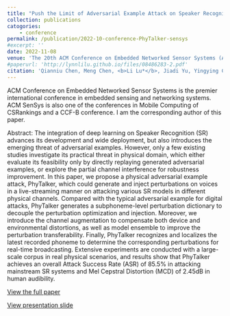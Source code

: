 ```yaml
---
title: "Push the Limit of Adversarial Example Attack on Speaker Recognition in Physical Domain"
collection: publications
catogories: 
    - conference
permalink: /publication/2022-10-conference-PhyTalker-sensys
#excerpt: ''
date: 2022-11-08
venue: 'The 20th ACM Conference on Embedded Networked Sensor Systems (ACM SenSys 2022)'
#paperurl: 'http://lynnlilu.github.io/files/08486283-2.pdf'
citation: 'Qianniu Chen, Meng Chen, <b>Li Lu*</b>, Jiadi Yu, Yingying Chen, Zhibo Wang, Zhongjie Ba, Feng Lin, Kui Ren. &quot;Push the Limit of Adversarial Example Attack on Speaker Recognition in Physical Domain.&quot; <i>Proceedings of ACM Conference on Embedded Networked Sensor Systems (ACM SenSys)</i>. Boston, MA, USA. pp. 710-724. 2022. doi: 10.1145/3560905.3568518.'
---
```


ACM Conference on Embedded Networked Sensor Systems is the premier international conference in embedded sensing and networking systems. ACM SenSys is also one of the conferences in Mobile Computing of CSRankings and a CCF-B conference. I am the corresponding author of this paper.

Abstract: The integration of deep learning on Speaker Recognition (SR) advances its development and wide deployment, but also introduces the emerging threat of adversarial examples. However, only a few existing studies investigate its practical threat in physical domain, which either evaluate its feasibility only by directly replaying generated adversarial examples, or explore the partial channel interference for robustness improvement. In this paper, we propose a physical adversarial example attack, PhyTalker, which could generate and inject perturbations on voices in a live-streaming manner on attacking various SR models in different physical channels. Compared with the typical adversarial example for digital attacks, PhyTalker generates a subphoneme-level perturbation dictionary to decouple the perturbation optimization and injection. Moreover, we introduce the channel augmentation to compensate both device and environmental distortions, as well as model ensemble to improve the perturbation transferability. Finally, PhyTalker recognizes and localizes the latest recorded phoneme to determine the corresponding perturbations for real-time broadcasting. Extensive experiments are conducted with a large-scale corpus in real physical scenarios, and results show that PhyTalker achieves an overall Attack Success Rate (ASR) of 85.5% in attacking mainstream SR systems and Mel Cepstral Distortion (MCD) of 2.45dB in human audibility.

[View the full paper](https://doi.org/10.1145/3560905.3568518)

[View presentation slide](https://lynnlilu.github.io/files/phytalker_sensys.pdf)


